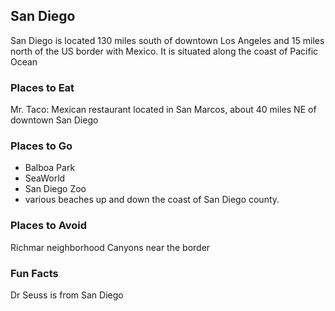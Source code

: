 ## San Diego
San Diego is located 130 miles south of downtown Los Angeles and 15 miles north of the US border with Mexico. It is situated along the coast of Pacific Ocean

### Places to Eat
Mr. Taco: Mexican restaurant located in San Marcos, about 40 miles NE of downtown San Diego

### Places to Go
- Balboa Park
- SeaWorld
- San Diego Zoo
- various beaches up and down the coast of San Diego county.

### Places to Avoid
Richmar neighborhood
Canyons near the border

### Fun Facts
Dr Seuss is from San Diego
